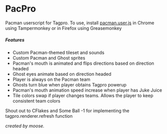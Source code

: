 # PacPro
Pacman userscript for Tagpro.  To use, install [pacman.user.js](https://github.com/ThomasGerstenberg/pacpro/raw/master/pacman.user.js) in Chrome using Tampermonkey or in Firefox using Greasemonkey

##### Features
- Custom Pacman-themed tileset and sounds
- Custom Pacman and Ghost sprites
- Pacman's mouth is animated and flips directions based on direction headed
- Ghost eyes animate based on direction headed
- Player is always on the Pacman team
- Ghosts turn blue when player obtains Tagpro powerup
- Pacman's mouth animation speed increase when player has Juke Juice
- Tile colors swap if player changes teams.  Allows the player to keep consistent team colors

Shout out to CFlakes and Some Ball -1 for implementing the tagpro.renderer.refresh function

_created by moose._
